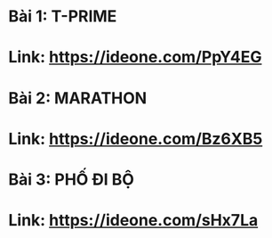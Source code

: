 
# Bài 1: T-PRIME
# Link: https://ideone.com/PpY4EG

# Bài 2: MARATHON
# Link: https://ideone.com/Bz6XB5

# Bài 3: PHỐ ĐI BỘ
# Link: https://ideone.com/sHx7La
